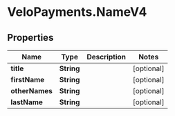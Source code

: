 # VeloPayments.NameV4

## Properties

Name | Type | Description | Notes
------------ | ------------- | ------------- | -------------
**title** | **String** |  | [optional] 
**firstName** | **String** |  | [optional] 
**otherNames** | **String** |  | [optional] 
**lastName** | **String** |  | [optional] 


